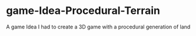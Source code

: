 # game-Idea-Procedural-Terrain
A game Idea I had to create a 3D game with a procedural generation of land
